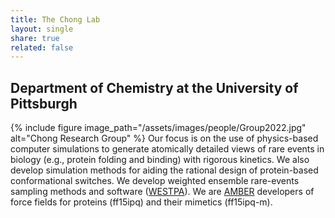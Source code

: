 ```yaml
---
title: The Chong Lab
layout: single
share: true
related: false
---
```

## Department of Chemistry at the University of Pittsburgh


{% include figure image_path="/assets/images/people/Group2022.jpg" alt="Chong Research Group" %}
Our focus is on the use of physics-based computer simulations to generate atomically detailed views of rare events in biology (e.g., protein folding and binding) with rigorous kinetics. We also develop simulation methods for aiding the rational design of protein-based conformational switches. We develop weighted ensemble rare-events sampling methods and software ([WESTPA](https://westpa.github.io/westpa)). We are [AMBER](https://ambermd.org) developers of force fields for proteins (ff15ipq) and their mimetics (ff15ipq-m). 
